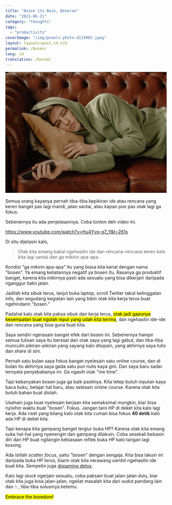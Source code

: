 ```yaml
---
title: "Bosen Itu Baik, Beneran"
date: "2021-06-21"
category: "thoughts"
tags:
  - "productivity"
coverImage: "/img/pexels-photo-4114905.jpeg"
layout: layouts/post-id.njk
permalink: /bosen/
lang: id
translation: /bored/
---
```


![bored](/img/pexels-photo-4114905.jpeg)

Semua orang kayanya pernah tiba-tiba kepikiran ide atau rencana yang keren banget pas lagi mandi, jalan santai, atau kapan pun pas otak lagi ga fokus.

Sebenernya itu ada penjelasannya. Coba tonton deh video ini.

https://www.youtube.com/watch?v=Hu4Yvq-g7_Y&t=261s

Di situ dijelasin kalo,

> Otak kita emang bakal ngehasilin ide dan rencana-rencana keren kalo kita lagi santai dan ga mikirin apa-apa.

Kondisi "ga mikirin apa-apa" itu yang biasa kita kenal dengan nama "bosen". Ya emang keliatannya negatif ya bosen itu. Rasanya ga produktif banget, karena kita mikirnya pasti ada sesuatu yang bisa dikerjain daripada nganggur liatin jalan.

Jadilah kita sibuk terus, lanjut buka laptop, scroll Twitter takut ketinggalan info, dan segudang kegiatan lain yang bikin otak kita kerja terus buat ngehindarin "bosen."

Padahal kalo otak kita paksa sibuk dan kerja terus, <mark>otak jadi gapunya kesempatan buat ngolah input yang udah kita terima</mark>, dan ngehasilin ide-ide dan rencana yang bisa guna buat kita.

Saya sendiri ngerasain banget efek dari bosen ini. Sebenernya hampir semua tulisan saya itu berasal dari otak saya yang lagi gabut, dan tiba-tiba munculin pikiran-pikiran yang sayang kalo dilupain, yang akhirnya saya tulis dan share di sini.

Pernah satu bulan saya fokus banget nyelesain satu online course, dan di bulan itu akhirnya saya gada satu pun nulis kaya gini. Dan saya baru sadar ternyata penyebabanya ini. Ga ngasih otak "me time".

Tapi kebanyakan bosen juga ga baik pastinya. Kita tetep butuh inputan kaya baca buku, belajar hal baru, atau selesain online course. Karena otak kita butuh bahan buat diolah.

Usahain juga buat nyelesain kerjaan kita semaksimal mungkin, biar bisa nyisihin waktu buat "bosen". Fokus. Jangan taro HP di deket kita kalo lagi kerja. Ada riset yang bilang kalo otak kita cuman bisa fokus **40 detik** kalo ada HP di deket kita.

Tapi kenapa kita gampang banget tergiur buka HP? Karena otak kita emang suka hal-hal yang nyenengin dan gampang dilakuin. Coba sesekali bebasin diri dari HP buat ngilangin kebiasaan reflek buka HP kalo tangan lagi kosong.

Ada istilah _scatter focus_, yaitu "bosen" dengan sengaja. Kita bisa lakuin ini daripada buka HP terus, biarin otak kita nerawang sambil ngehasilin ide buat kita. Sempetin juga [dopamine detox](/dopamin/).

Kalo lagi _stuck_ ngerjain sesuatu, coba paksain buat jalan-jalan dulu, biar otak kita juga bisa jalan-jalan, ngeliat masalah kita dari sudut pandang lain dan ✨, tiba-tiba solusinya ketemu.

<mark>Embrace the boredom!</mark>
